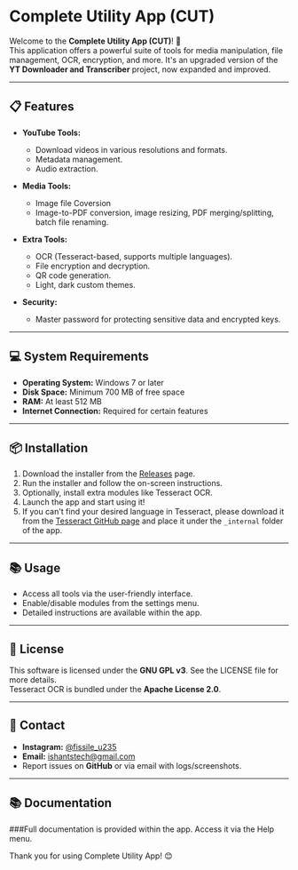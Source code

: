 # Complete Utility App (CUT)

Welcome to the **Complete Utility App (CUT)**! 🚀  
This application offers a powerful suite of tools for media manipulation, file management, OCR, encryption, and more. It's an upgraded version of the **YT Downloader and Transcriber** project, now expanded and improved.

---

## 📋 Features
- **YouTube Tools:**  
  - Download videos in various resolutions and formats.  
  - Metadata management.  
  - Audio extraction.  

- **Media Tools:**  
  - Image file Coversion   
  - Image-to-PDF conversion, image resizing, PDF merging/splitting, batch file renaming.  

- **Extra Tools:**  
  - OCR (Tesseract-based, supports multiple languages).  
  - File encryption and decryption.  
  - QR code generation.  
  - Light, dark custom themes.  

- **Security:**  
  - Master password for protecting sensitive data and encrypted keys.  

---

## 💻 System Requirements
- **Operating System:** Windows 7 or later  
- **Disk Space:** Minimum 700 MB of free space  
- **RAM:** At least 512 MB  
- **Internet Connection:** Required for certain features  

---

## 📦 Installation
1. Download the installer from the [Releases](https://github.com/0pen-sourcer/Complete-Utility-App/releases) page.  
2. Run the installer and follow the on-screen instructions.  
3. Optionally, install extra modules like Tesseract OCR.  
4. Launch the app and start using it!
5. If you can't find your desired language in Tesseract, please download it from the [Tesseract GitHub page](https://github.com/tesseract-ocr/tesseract) and place it under the `_internal` folder of the app.

---

## 📚 Usage
- Access all tools via the user-friendly interface.  
- Enable/disable modules from the settings menu.  
- Detailed instructions are available within the app.  

---

## 📜 License
This software is licensed under the **GNU GPL v3**. See the LICENSE file for more details.  
Tesseract OCR is bundled under the **Apache License 2.0**.  

---

## 📧 Contact
- **Instagram:** [@fissile_u235](https://www.instagram.com/fissile_u235)  
- **Email:** [ishantstech@gmail.com](mailto:ishantstech@gmail.com)
- Report issues on **GitHub** or via email with logs/screenshots.  

---


## 📚 Documentation

###Full documentation is provided within the app. Access it via the Help menu.

Thank you for using Complete Utility App! 😊

